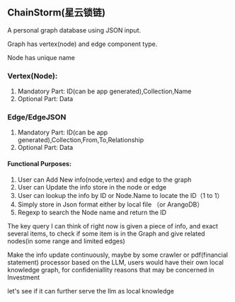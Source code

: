 ## ChainStorm(星云锁链)

A personal graph database using JSON input. 

Graph has vertex(node) and edge component type.

Node has unique name

### Vertex(Node):  
1. Mandatory Part: ID(can be app generated),Collection,Name      
2. Optional Part: Data


### Edge/EdgeJSON
1. Mandatory Part: ID(can be app generated),Collection,From,To,Relationship   
2. Optional Part: Data



#### Functional Purposes:
1. User can Add New info(node,vertex) and edge to the graph
2. User can Update the info store in the node or edge
3. User can lookup the info by ID or Node.Name to locate the ID（1 to 1）
4. Simply store in Json format either by local file （or ArangoDB）
5. Regexp to search the Node name and return the ID

The key query I can think of right now is given a piece of info, and exact several items, to check if some item is in the Graph and give related nodes(in some range and limited edges)

Make the info update continuously, maybe by some crawler or pdf(financial statement) processor based on the LLM, users would have their own local knowledge graph, for confideniallity reasons that may be concerned in Investment

let's see if it can further serve the llm as local knowledge